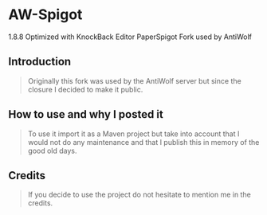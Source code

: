 # AW-Spigot
1.8.8 Optimized with KnockBack Editor PaperSpigot Fork used by AntiWolf

## Introduction

> Originally this fork was used by the AntiWolf server but since the closure I decided to make it public.

## How to use and why I posted it

> To use it import it as a Maven project but take into account that I would not do any maintenance and that I publish this in memory of the good old days.


## Credits

> If you decide to use the project do not hesitate to mention me in the credits.
